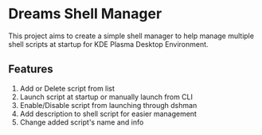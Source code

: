 Dreams Shell Manager
====================

This project aims to create a simple shell manager to help manage multiple shell scripts at startup for KDE Plasma Desktop Environment.

Features
-----
1) Add or Delete script from list
2) Launch script at startup or manually launch from CLI
3) Enable/Disable script from launching through dshman
4) Add description to shell script for easier management
5) Change added script's name and info

